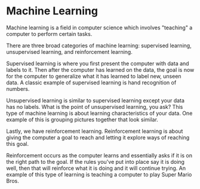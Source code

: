 # Machine Learning

Machine learning is a field in computer science which involves "teaching" a
computer to perform certain tasks.

There are three broad categories of machine learning: supervised learning,
unsupervised learning, and reinforcement learning.

Supervised learning is where you first present the computer with data and
labels to it. Then after the computer has learned on the data, the goal is now
for the computer to generalize what it has learned to label new, unseen data. A
classic example of supervised learning is hand recognition of numbers.

Unsupervised learning is similar to supervised learning except your data has no
labels. What is the point of unsupervised learning, you ask? This type of
machine learning is about learning characteristics of your data. One example of
this is grouping pictures together that look similar.

Lastly, we have reinforcement learning. Reinforcement learning is about giving
the computer a goal to reach and letting it explore ways of reaching this goal.

Reinforcement occurs as the computer learns and essentially asks if it is on
the right path to the goal. If the rules you've put into place say it is doing
well, then that will reinforce what it is doing and it will continue trying. An
example of this type of learning is teaching a computer to play Super Mario
Bros.
